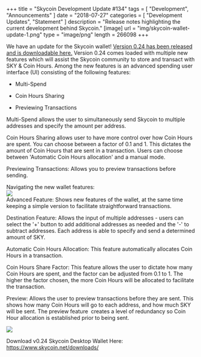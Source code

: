 +++
title = "Skycoin Development Update #134"
tags = [
    "Development",
    "Announcements"
]
date = "2018-07-27"
categories = [
    "Development Updates",
    "Statement"
]
description = "Release notes highlighting the current development behind Skycoin."
[image]
    url = "img/skycoin-wallet-update-1.png"
    type = "image/png"
    length = 266098
+++

We have an update for the Skycoin wallet! [Version 0.24 has been released and is downloadable here.](https://www.skycoin.net/downloads/) Version 0.24 comes loaded with multiple new features which will assist the Skycoin community to store and transact with SKY & Coin Hours. Among the new features is an advanced spending user interface (UI) consisting of the following features:

-   Multi-Spend

-   Coin Hours Sharing

-   Previewing Transactions

Multi-Spend allows the user to simultaneously send Skycoin to multiple addresses and specify the amount per address.

Coin Hours Sharing allows user to have more control over how Coin Hours are spent. You can choose between a factor of 0.1 and 1. This dictates the amount of Coin Hours that are sent in a transaction. Users can choose between 'Automatic Coin Hours allocation' and a manual mode.

Previewing Transactions: Allows you to preview transactions before sending.

Navigating the new wallet features:\
![](/img/skycoin-wallet-update-1.png)\
Advanced Feature: Shows new features of the wallet, at the same time keeping a simple version to facilitate straightforward transactions.

Destination Feature: Allows the input of multiple addresses - users can select the '+' button to add additional addresses as needed and the '-' to subtract addresses. Each address is able to specify and send a determined amount of SKY.

Automatic Coin Hours Allocation: This feature automatically allocates Coin Hours in a transaction.

Coin Hours Share Factor: This feature allows the user to dictate how many Coin Hours are spent, and the factor can be adjusted from 0.1 to 1. The higher the factor chosen, the more Coin Hours will be allocated to facilitate the transaction.

Preview: Allows the user to preview transactions before they are sent. This shows how many Coin Hours will go to each address, and how much SKY will be sent. The preview feature  creates a level of redundancy so Coin Hour allocation is established prior to being sent.

![](/img/skycoin-wallet-update-2.png)

Download v0.24 Skycoin Desktop Wallet Here: <https://www.skycoin.net/downloads/>
